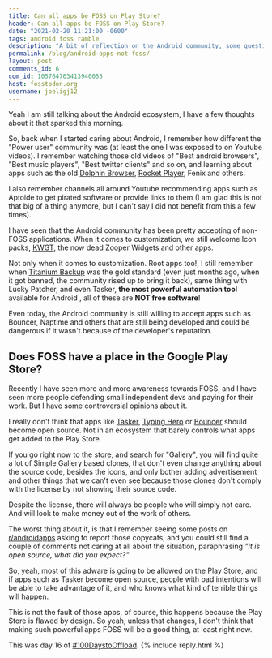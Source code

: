 ```yaml
---
title: Can all apps be FOSS on Play Store?
header: Can all apps be FOSS on Play Store?
date: "2021-02-20 11:21:00 -0600"
tags: android foss ramble
description: "A bit of reflection on the Android community, some questions. Can we make powerful apps FOSS, available to everyone, what implications does that bring in an app store managed by Google? And other related thoughts"
permalink: /blog/android-apps-not-foss/
layout: post
comments_id: 6
com_id: 105764763413940055
host: fosstodon.org
username: joeligj12
---
```


Yeah I am still talking about the Android ecosystem, I have a few thoughts about it that sparked this morning.

So, back when I started caring about Android, I remember how different the "Power user" community was (at least the one I was exposed to on Youtube videos). I remember watching those old videos of "Best android browsers", "Best music players", "Best twitter clients" and so on, and learning about apps such as the old [Dolphin Browser](https://play.google.com/store/apps/details?id=mobi.mgeek.TunnyBrowser), [Rocket Player](https://play.google.com/store/apps/details?id=com.jrtstudio.AnotherMusicPlayer.Unlocker), Fenix and others.

I also remember channels all around Youtube recommending apps such as Aptoide to get pirated software or provide links to them (I am glad this is not that big of a thing anymore, but I can't say I did not benefit from this a few times).

I have seen that the Android community has been pretty accepting of non-FOSS applications. When it comes to customization, we still welcome Icon packs, [KWGT](https://play.google.com/store/apps/details?id=org.kustom.widget), the now dead Zooper Widgets and other apps.

Not only when it comes to customization. Root apps too!, I still remember when [Titanium Backup](https://play.google.com/store/apps/details?id=com.keramidas.TitaniumBackup) was the gold standard (even just months ago, when it got banned, the community rised up to bring it back), same thing with Lucky Patcher, and even Tasker, **the most powerful automation tool** available for Android , all of these are **NOT free software**!

Even today, the Android community is still willing to accept apps such as Bouncer, Naptime and others that are still being developed and could be dangerous if it wasn't because of the developer's reputation.

## Does FOSS have a place in the Google Play Store?

Recently I have seen more and more awareness towards FOSS, and I have seen more people defending small independent devs and paying for their work. But I have some controversial opinions about it.

I really don't think that apps like [Tasker](https://play.google.com/store/apps/dev?id=8102570190170276456), [Typing Hero](https://play.google.com/store/apps/details?id=sen.typinghero) or [Bouncer](https://play.google.com/store/apps/details?id=com.samruston.permission) should become open source. Not in an ecosystem that barely controls what apps get added to the Play Store.

If you go right now to the store, and search for "Gallery", you will find quite a lot of Simple Gallery based clones, that don't even change anything about the source code, besides the icons, and only bother adding advertisement and other things that we can't even see because those clones don't comply with the license by not showing their source code.

Despite the license, there will always be people who will simply not care. And will look to make money out of the work of others. 

The worst thing about it, is that I remember seeing some posts on [r/androidapps](https://www.reddit.com/r/androidapps/) asking to report those copycats, and you could still find a couple of comments not caring at all about the situation, paraphrasing *"It is open source, what did you expect?"*.

So, yeah, most of this adware is going to be allowed on the Play Store, and if apps such as Tasker become open source, people with bad intentions will be able to take advantage of it, and who knows what kind of terrible things will happen.

This is not the fault of those apps, of course, this happens because the Play Store is flawed by design. So yeah, unless that changes, I don't think that making such powerful apps FOSS will be a good thing, at least right now.

This was day 16 of [#100DaystoOffload](https://100daystooffload.com).
{% include reply.html %}

